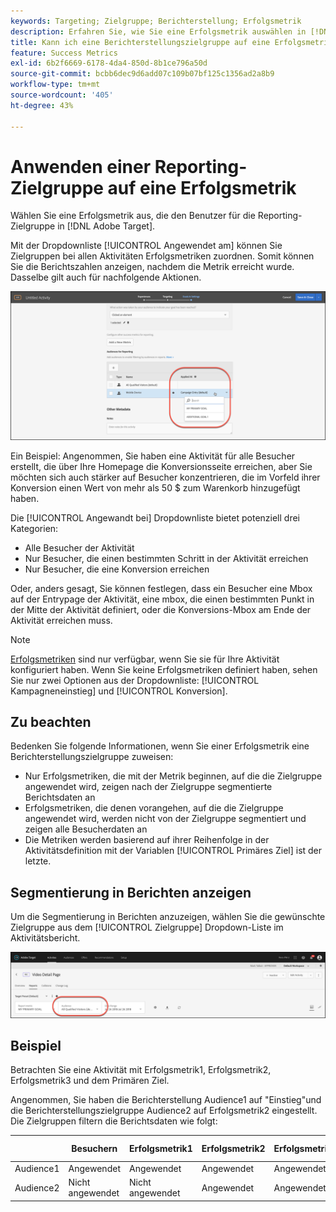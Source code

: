 ```yaml
---
keywords: Targeting; Zielgruppe; Berichterstellung; Erfolgsmetrik
description: Erfahren Sie, wie Sie eine Erfolgsmetrik auswählen in [!DNL Adobe Target] , der den Benutzer für die Reporting-Zielgruppe qualifiziert.
title: Kann ich eine Berichterstellungszielgruppe auf eine Erfolgsmetrik anwenden?
feature: Success Metrics
exl-id: 6b2f6669-6178-4da4-850d-8b1ce796a50d
source-git-commit: bcbb6dec9d6add07c109b07bf125c1356ad2a8b9
workflow-type: tm+mt
source-wordcount: '405'
ht-degree: 43%

---
```


# Anwenden einer Reporting-Zielgruppe auf eine Erfolgsmetrik

Wählen Sie eine Erfolgsmetrik aus, die den Benutzer für die Reporting-Zielgruppe in [!DNL Adobe Target].

Mit der Dropdownliste [!UICONTROL Angewendet am] können Sie Zielgruppen bei allen Aktivitäten Erfolgsmetriken zuordnen. Somit können Sie die Berichtszahlen anzeigen, nachdem die Metrik erreicht wurde. Dasselbe gilt auch für nachfolgende Aktionen.

![success_metric-Bild](assets/success_metric.png)

Ein Beispiel: Angenommen, Sie haben eine Aktivität für alle Besucher erstellt, die über Ihre Homepage die Konversionsseite erreichen, aber Sie möchten sich auch stärker auf Besucher konzentrieren, die im Vorfeld ihrer Konversion einen Wert von mehr als 50 $ zum Warenkorb hinzugefügt haben.

Die [!UICONTROL Angewandt bei] Dropdownliste bietet potenziell drei Kategorien:

* Alle Besucher der Aktivität
* Nur Besucher, die einen bestimmten Schritt in der Aktivität erreichen
* Nur Besucher, die eine Konversion erreichen

Oder, anders gesagt, Sie können festlegen, dass ein Besucher eine Mbox auf der Entrypage der Aktivität, eine mbox, die einen bestimmten Punkt in der Mitte der Aktivität definiert, oder die Konversions-Mbox am Ende der Aktivität erreichen muss.

>[!NOTE]
>
>[Erfolgsmetriken](/help/main/c-activities/r-success-metrics/success-metrics.md#reference_D011575C85DA48E989A244593D9B9924) sind nur verfügbar, wenn Sie sie für Ihre Aktivität konfiguriert haben. Wenn Sie keine Erfolgsmetriken definiert haben, sehen Sie nur zwei Optionen aus der Dropdownliste: [!UICONTROL Kampagneneinstieg] und [!UICONTROL Konversion].


## Zu beachten

Bedenken Sie folgende Informationen, wenn Sie einer Erfolgsmetrik eine Berichterstellungszielgruppe zuweisen:

* Nur Erfolgsmetriken, die mit der Metrik beginnen, auf die die Zielgruppe angewendet wird, zeigen nach der Zielgruppe segmentierte Berichtsdaten an
* Erfolgsmetriken, die denen vorangehen, auf die die Zielgruppe angewendet wird, werden nicht von der Zielgruppe segmentiert und zeigen alle Besucherdaten an
* Die Metriken werden basierend auf ihrer Reihenfolge in der Aktivitätsdefinition mit der Variablen [!UICONTROL Primäres Ziel] ist der letzte.

## Segmentierung in Berichten anzeigen

Um die Segmentierung in Berichten anzuzeigen, wählen Sie die gewünschte Zielgruppe aus dem [!UICONTROL Zielgruppe] Dropdown-Liste im Aktivitätsbericht.

![reporting_audience_dropdown-Bild](assets/reporting_audience_dropdown.png)

## Beispiel

Betrachten Sie eine Aktivität mit Erfolgsmetrik1, Erfolgsmetrik2, Erfolgsmetrik3 und dem Primären Ziel.

Angenommen, Sie haben die Berichterstellung Audience1 auf &quot;Einstieg&quot;und die Berichterstellungszielgruppe Audience2 auf Erfolgsmetrik2 eingestellt. Die Zielgruppen filtern die Berichtsdaten wie folgt:

|  | Besuchern | Erfolgsmetrik1 | Erfolgsmetrik2 | Erfolgsmetrik3 | Primäres Ziel |
| --- | --- | --- | --- | --- | --- |
| Audience1 | Angewendet | Angewendet | Angewendet | Angewendet | Angewendet |
| Audience2 | Nicht angewendet | Nicht angewendet | Angewendet | Angewendet | Angewendet |
